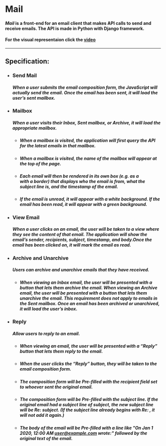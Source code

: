 # **Mail**

#### ***Mail*** is a front-end for an email client that makes API calls to send and receive emails. The API is made in Python with Django framework.

#### For the visual representaion click the [video](https://youtu.be/6WC_3Yshl3A)
---

## **Specification:**

* ### Send Mail
    ##### When a user submits the email composition form, the JavaScript will actually send the email. Once the email has been sent, it will load the user’s sent mailbox.

* ### Mailbox
    ##### When a user visits their Inbox, Sent mailbox, or Archive, it will load the appropriate mailbox.

    * ##### When a mailbox is visited, the application will first query the API for the latest emails in that mailbox.
    * ##### When a mailbox is visited, the name of the mailbox will appear at the top of the page.
    * ##### Each email will then be rendered in its own box (e.g. as a <div> with a border) that displays who the email is from, what the subject line is, and the timestamp of the email.
    * ##### If the email is unread, it will appear with a white background. If the email has been read, it will appear with a green background.

* ### View Email
    ##### When a user clicks on an email, the user will be taken to a view where they see the content of that email. The application will show the email’s sender, recipients, subject, timestamp, and body.Once the email has been clicked on, it will mark the email as read.

* ### Archive and Unarchive
    ##### Users can archive and unarchive emails that they have received.

    * ##### When viewing an Inbox email, the user will be presented with a button that lets them archive the email. When viewing an Archive email, the user will be presented with a button that lets them unarchive the email. This requirement does not apply to emails in the Sent mailbox. Once an email has been archived or unarchived, it will load the user’s inbox.

* ### Reply
    ##### Allow users to reply to an email.

    * ##### When viewing an email, the user will be presented with a “Reply” button that lets them reply to the email.
    * ##### When the user clicks the “Reply” button, they will be taken to the email composition form.
    * ##### The composition form will be **Pre-filled** with the recipient field set to whoever sent the original email.
    * ##### The composition form will be **Pre-filled** with the subject line. If the original email had a subject line of *subject*, the new subject line will be Re: *subject*. (If the subject line already begins with Re: , it will not add it again.)
    * ##### The body of the email will be **Pre-filled** with a line like "On Jan 1 2020, 12:00 AM user@example.com wrote:" followed by the original text of the email.